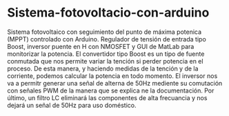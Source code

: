 # Sistema-fotovoltacio-con-arduino
Sistema fotovoltaico con seguimiento del punto de máxima potenica (MPPT) controlado con Arduino. Regulador de tensión de entrada tipo Boost, 
inversor puente en H con NMOSFET y GUI de MatLab para monitorizar la potencia.
El convertidor tipo Boost es un tipo de fuente conmutada que nos permite variar la tención si perder potencia en el proceso. De esta manera, y
haciendo medidas de la tención y de la corriente, podemos calcular la potencia en todo momento.
El inversor nos va a permitr generar una señal de alterna de 50Hz mediente su comutación con señales PWM de la manera que se explica ne la 
documentación.
Por último, un filtro LC eliminará las componentes de alta frecuancia y nos dejará un señal de 50Hz para uso doméstico.

